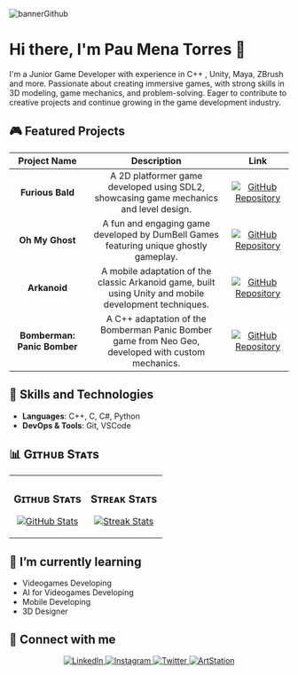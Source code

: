 ![bannerGithub](https://github.com/user-attachments/assets/c157b95c-6fd4-4b78-9ece-7e2e0344428f)


# Hi there, I'm Pau Mena Torres 👋

I'm a Junior Game Developer with experience in C++ , Unity, Maya, ZBrush and more. Passionate about creating immersive games, with strong skills in 3D modeling, game mechanics, and problem-solving. Eager to contribute to creative projects and continue growing in the game development industry.

## 🎮 Featured Projects

<table>
  <thead>
    <tr>
      <th align="center">Project Name</th>
      <th align="center">Description</th>
      <th align="center">Link</th>
    </tr>
  </thead>
  <tbody>
    <tr>
      <td align="center"><strong>Furious Bald</strong></td>
      <td align="center">A 2D platformer game developed using SDL2, showcasing game mechanics and level design.</td>
      <td align="center">
        <a href="https://github.com/ClaseAltaGames/DDV_Platformer_SDL_Game" target="_blank">
          <img src="https://img.shields.io/badge/Repo-%2312100E.svg?&style=flat-square&logo=github&logoColor=white" alt="GitHub Repository" />
        </a>
      </td>
    </tr>
    <tr>
      <td align="center"><strong>Oh My Ghost</strong></td>
      <td align="center">A fun and engaging game developed by DumBell Games featuring unique ghostly gameplay.</td>
      <td align="center">
        <a href="https://github.com/DumBell-Games/Oh-my-ghost" target="_blank">
          <img src="https://img.shields.io/badge/Repo-%2312100E.svg?&style=flat-square&logo=github&logoColor=white" alt="GitHub Repository" />
        </a>
      </td>
    </tr>
    <tr>
      <td align="center"><strong>Arkanoid</strong></td>
      <td align="center">A mobile adaptation of the classic Arkanoid game, built using Unity and mobile development techniques.</td>
      <td align="center">
        <a href="https://github.com/CITM-MOBILE-DEVICES-TERRASSA/Arkanoid_PauMenaTorres" target="_blank">
          <img src="https://img.shields.io/badge/Repo-%2312100E.svg?&style=flat-square&logo=github&logoColor=white" alt="GitHub Repository" />
        </a>
      </td>
    </tr>
    <tr>
      <td align="center"><strong>Bomberman: Panic Bomber</strong></td>
      <td align="center">A C++ adaptation of the Bomberman Panic Bomber game from Neo Geo, developed with custom mechanics.</td>
      <td align="center">
        <a href="https://github.com/GoForce-Games/Projecte-1" target="_blank">
          <img src="https://img.shields.io/badge/Repo-%2312100E.svg?&style=flat-square&logo=github&logoColor=white" alt="GitHub Repository" />
        </a>
      </td>
    </tr>
  </tbody>
</table>



## 🔧 Skills and Technologies

- **Languages**: C++, C, C#, Python
- **DevOps & Tools**: Git, VSCode



## 📊 Gɪᴛʜᴜʙ Sᴛᴀᴛs 
<table width="100%">
  <tr>
    <td width="50%">
      <h3 align="center"><strong>Gɪᴛʜᴜʙ Sᴛᴀᴛs</strong></h3>
      <p align="center">
        <a href="https://github.com/PauMenaTorres">
          <img align="center" src="https://github-readme-stats.vercel.app/api?username=PauMenaTorres&count_private=true&show_icons=true&theme=nightowl" alt="GitHub Stats" />
        </a>
      </p>
    </td>
    <td width="50%">
      <h3 align="center"><strong>Sᴛʀᴇᴀᴋ Sᴛᴀᴛs</strong></h3>
      <p align="center">
        <a href="https://github.com/PauMenaTorres">
          <img align="center" src="https://streak-stats.demolab.com?user=PauMenaTorres&theme=nightowl" alt="Streak Stats" />
        </a>
      </p>
    </td>
  </tr>
</table>



## 🌱 I’m currently learning

- Videogames Developing
- AI for Videogames Developing
- Mobile Developing
- 3D Designer



## 🤝 Connect with me

<div align="center">
    <a href="https://www.linkedin.com/in/pau-mena-torres-a884232a0" target="_blank" style="border: none;">
        <img src="https://img.shields.io/badge/LinkedIn-%230077B5.svg?&style=flat-square&logo=linkedin&logoColor=white" alt="LinkedIn" style="border: none;">
    </a>
    <a href="https://www.instagram.com/paumt128" target="_blank" style="border: none;">
        <img src="https://img.shields.io/badge/Instagram-%23E4405F.svg?&style=flat-square&logo=instagram&logoColor=white" alt="Instagram" style="border: none;">
    </a>
    <a href="https://twitter.com/Mena__04" target="_blank" style="border: none;">
        <img src="https://img.shields.io/badge/Twitter-%231DA1F2.svg?&style=flat-square&logo=twitter&logoColor=white" alt="Twitter" style="border: none;">
    </a>
    <a href="https://www.artstation.com/paumt128" target="_blank" style="border: none;">
        <img src="https://img.shields.io/badge/ArtStation-%233C3C3C.svg?&style=flat-square&logo=artstation&logoColor=white" alt="ArtStation" style="border: none;">
    </a>
</div>




